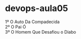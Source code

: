 # devops-aula05 <br/>

1º O Auto Da Compadecida <br/>
2º O Pai Ó <br/>
3º O Homem Que Desafiou o Diabo

